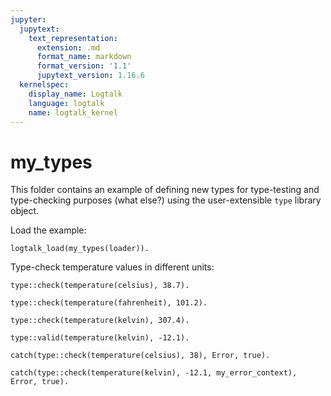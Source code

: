 ```yaml
---
jupyter:
  jupytext:
    text_representation:
      extension: .md
      format_name: markdown
      format_version: '1.1'
      jupytext_version: 1.16.6
  kernelspec:
    display_name: Logtalk
    language: logtalk
    name: logtalk_kernel
---
```


<!--
________________________________________________________________________

This file is part of Logtalk <https://logtalk.org/>  
SPDX-FileCopyrightText: 1998-2025 Paulo Moura <pmoura@logtalk.org>  
SPDX-License-Identifier: Apache-2.0

Licensed under the Apache License, Version 2.0 (the "License");
you may not use this file except in compliance with the License.
You may obtain a copy of the License at

    http://www.apache.org/licenses/LICENSE-2.0

Unless required by applicable law or agreed to in writing, software
distributed under the License is distributed on an "AS IS" BASIS,
WITHOUT WARRANTIES OR CONDITIONS OF ANY KIND, either express or implied.
See the License for the specific language governing permissions and
limitations under the License.
________________________________________________________________________
-->

# my_types

This folder contains an example of defining new types for type-testing
and type-checking purposes (what else?) using the user-extensible `type`
library object.

Load the example:

```logtalk
logtalk_load(my_types(loader)).
```

<!--
true.
-->

Type-check temperature values in different units:

```logtalk
type::check(temperature(celsius), 38.7).
```

<!--
true.
-->

```logtalk
type::check(temperature(fahrenheit), 101.2).
```

<!--
true.
-->

```logtalk
type::check(temperature(kelvin), 307.4).
```

<!--
true.
-->

```logtalk
type::valid(temperature(kelvin), -12.1).
```

<!--
false.
-->

```logtalk
catch(type::check(temperature(celsius), 38), Error, true).
```

<!--
Error = type_error(float, 38).
-->

```logtalk
catch(type::check(temperature(kelvin), -12.1, my_error_context), Error, true).
```

<!--
Error = error(domain_error(property(float, [A]>>(A>=0.0)), -12.1), my_error_context).
-->
